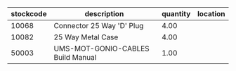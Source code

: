 |stockcode|description|quantity|location|
|---------|-----------|--------|--------|
|10068|Connector 25 Way 'D' Plug|4.00||
|10082|25 Way Metal Case|4.00||
|50003|UMS-MOT-GONIO-CABLES Build Manual|1.00||
